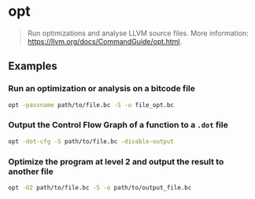 # opt

> Run optimizations and analyse LLVM source files. More information: <https://llvm.org/docs/CommandGuide/opt.html>.

## Examples

### Run an optimization or analysis on a bitcode file

```bash
opt -passname path/to/file.bc -S -o file_opt.bc
```

### Output the Control Flow Graph of a function to a `.dot` file

```bash
opt -dot-cfg -S path/to/file.bc -disable-output
```

### Optimize the program at level 2 and output the result to another file

```bash
opt -O2 path/to/file.bc -S -o path/to/output_file.bc
```
